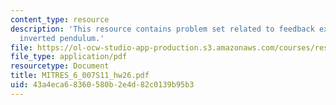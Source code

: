 ```yaml
---
content_type: resource
description: 'This resource contains problem set related to feedback example: the
  inverted pendulum.'
file: https://ol-ocw-studio-app-production.s3.amazonaws.com/courses/res-6-007-signals-and-systems-spring-2011/43a4eca68360580b2e4d82c0139b95b3_MITRES_6_007S11_hw26.pdf
file_type: application/pdf
resourcetype: Document
title: MITRES_6_007S11_hw26.pdf
uid: 43a4eca6-8360-580b-2e4d-82c0139b95b3
---
```


